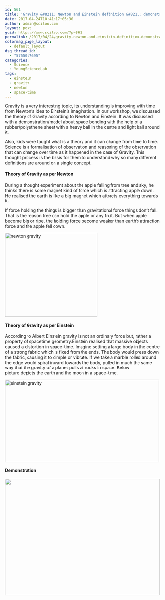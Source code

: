 ```yaml
---
id: 561
title: 'Gravity &#8211; Newton and Einstein definition &#8211; demonstration'
date: 2017-04-24T10:41:17+05:30
author: admin@sciloo.com
layout: post
guid: https://www.sciloo.com/?p=561
permalink: /2017/04/24/gravity-newton-and-einstein-definition-demonstration/
colormag_page_layout:
  - default_layout
dsq_thread_id:
  - "5755017695"
categories:
  - Science
  - YoungScienceLab
tags:
  - einstein
  - gravity
  - newton
  - space-time
---
```

<span style="font-weight: 400;">Gravity is a very interesting topic, its understanding is improving with time from Newton&#8217;s idea to Einstein&#8217;s imagination. In our workshop, we discussed the theory of Gravity according to Newton and Einstein. It was discussed with a demonstration/model about space bending with the help of a rubber/polyethene sheet with a heavy ball in the centre and light ball around it.</span>

Also, kids were taught what is a theory and it can change from time to time. Science is a formalisation of observation and reasoning of the observation that can change over time as it happened in the case of Gravity. This thought process is the basis for them to understand why so many different definitions are around on a single concept.

#### **Theory of Gravity as per Newton**

<span style="font-weight: 400;">During a thought experiment about the apple falling from tree and sky, he thinks there is some magnet kind of force which is attracting apple down. He realised the earth is like a big magnet which attracts everything towards it.</span>

<span style="font-weight: 400;">If force holding the things is bigger than gravitational force things don’t fall. That is the reason tree can hold the apple or any fruit. But when apple become big or ripe, the holding force become weaker than earth&#8217;s attraction force and the apple fell down.</span>

<img loading="lazy" class="alignnone wp-image-565 size-medium" src="http://www.sciloo.com/wp-content/uploads/2017/04/13_gravitation1-300x272.jpg" alt="newton gravity" width="300" height="272" /> 

#### **Theory of Gravity as per Einstein**

<span style="font-weight: 400;">According to Albert Einstein gravity is not an ordinary force but, rather a property of spacetime geometry.Einstein realised that massive objects caused a distortion in space-time. Imagine setting a large body in the centre of a strong fabric which is fixed from the ends. The body would press down the fabric, causing it to dimple or vibrate. If we take a marble rolled around the edge would spiral inward towards the body, pulled in much the same way that the gravity of a planet pulls at rocks in space. Below picture </span>depicts the earth and the moon in a space-time.

<img loading="lazy" class="alignnone wp-image-564" src="http://www.sciloo.com/wp-content/uploads/2017/04/einstein_gravity-300x160.jpg" alt="einstein gravity" width="501" height="267" /> 

#### Demonstration

<img loading="lazy" class="alignnone wp-image-568" src="http://www.sciloo.com/wp-content/uploads/2017/04/gravity_sheet2-300x225.jpg" alt="" width="503" height="377" />